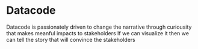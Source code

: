 # Datacode
Datacode is passionately driven to change the narrative through curiousity that makes meanful impacts to stakeholders
If we can visualize it then we can tell the story that will convince the stakeholders
